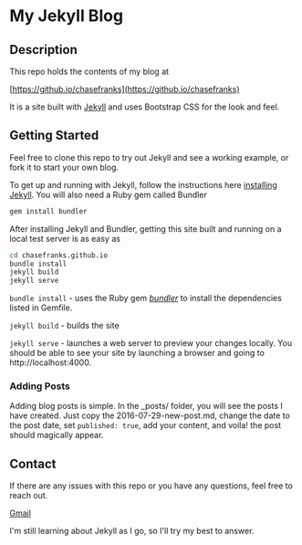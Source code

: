 # My Jekyll Blog

## Description
This repo holds the contents of my blog at

[https://github.io/chasefranks](https://github.io/chasefranks)

It is a site built with [Jekyll](https://jekyllrb.com) and uses Bootstrap CSS for the look and feel.

## Getting Started

Feel free to clone this repo to try out Jekyll and see a working example, or fork it to start your own blog. 

To get up and running with Jekyll, follow the instructions here [installing Jekyll](https://jekyllrb.com/docs/installation/). You will also need a Ruby gem called Bundler

```bash
gem install bundler
```

After installing Jekyll and Bundler, getting this site built and running on a local test server is as easy as

```bash
cd chasefranks.github.io
bundle install
jekyll build
jekyll serve
```

```bundle install``` - uses the Ruby gem [*bundler*](http://bundler.io/rationale.html) to install the dependencies listed in Gemfile.

```jekyll build``` - builds the site

```jekyll serve``` - launches a web server to preview your changes locally. You should be able to see your site by launching a browser and going to http://localhost:4000.

### Adding Posts

Adding blog posts is simple. In the _posts/ folder, you will see the posts I have created. Just copy the 2016-07-29-new-post.md, change the date to the post date, set ```published: true```, add your content, and voila! the post should magically appear.

## Contact

If there are any issues with this repo or you have any questions, feel free to reach out.

[Gmail]()

I'm still learning about Jekyll as I go, so I'll try my best to answer.
